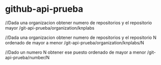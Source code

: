 # github-api-prueba

//Dada una organizacion obtener numero de repositorios y el repositorio mayor
/git-api-prueba/organization/knplabs

//Dada una organizacion obtener numero de repositorios y el repositorio N ordenado de mayor a menor
/git-api-prueba/organization/knplabs/N

//Dado un numero N obtener ese puesto ordenado de mayor a menor
/git-api-prueba/number/N
